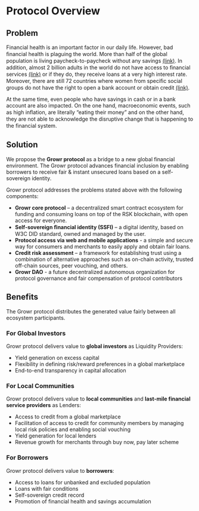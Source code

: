 # Protocol Overview
## Problem
Financial health is an important factor in our daily life. However, bad ﬁnancial health is plaguing the world. More than half of the global population is living paycheck-to-paycheck without any savings [(link)](https://globalﬁndex.worldbank.org/sites/globalﬁndex/ﬁles/chapters/2017%20Findex%20full%20report_chapter5.pdf). In addition, almost 2 billion adults in the world do not have access to ﬁnancial services [(link)](https://ufa.worldbank.org/en/ufa) or if they do, they receive loans at a very high interest rate. Moreover, there are still 72 countries where women from speciﬁc social groups do not have the right to open a bank account or obtain credit [(link)](https://www3.weforum.org/docs/WEF_GGGR_2020.pdf).

At the same time, even people who have savings in cash or in a bank account are also impacted. On the one hand, macroeconomic events, such as high inﬂation, are literally “eating their money” and on the other hand, they are not able to acknowledge the disruptive change that is happening to the ﬁnancial system.
## Solution
We propose the **Growr protocol** as a bridge to a new global financial environment. The Growr protocol advances financial inclusion by enabling borrowers to receive fair & instant unsecured loans based on a self-sovereign identity.

Growr protocol addresses the problems stated above with the following components: 
- **Growr core protocol** – a decentralized smart contract ecosystem for funding and consuming loans on top of the RSK blockchain, with open access for everyone.
- **Self-sovereign ﬁnancial identity (SSFI)** – a digital identity, based on W3C DID standard, owned and managed by the user.
- **Protocol access via web and mobile applications** - a simple and secure way for consumers and merchants to easily apply and obtain fair loans.
- **Credit risk assessment** – a framework for establishing trust using a combination of alternative approaches such as on-chain activity, trusted off-chain sources, peer vouching, and others.
- **Growr DAO** - a future decentralized autonomous organization for protocol governance and fair compensation of protocol contributors
  
## Benefits
The Growr protocol distributes the generated value fairly between all ecosystem participants.
### For Global Investors
Growr protocol delivers value to **global investors** as Liquidity Providers:
- Yield generation on excess capital
- Flexibility in defining risk/reward preferences in a global marketplace
- End-to-end transparency in capital allocation

### For Local Communities
Growr protocol delivers value to **local communities** and **last-mile financial service providers** as Lenders:
- Access to credit from a global marketplace
- Facilitation of access to credit for community members by managing local risk policies and enabling social vouching 
- Yield generation for local lenders
- Revenue growth for merchants through buy now, pay later scheme

### For Borrowers
Growr protocol delivers value to **borrowers**:
- Access to loans for unbanked and excluded population
- Loans with fair conditions 
- Self-sovereign credit record 
- Promotion of financial health and savings accumulation

